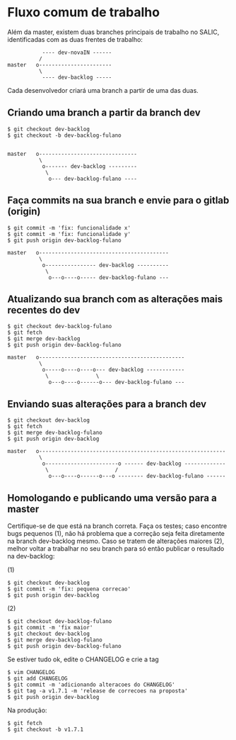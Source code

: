 # Fluxo comum de trabalho

Além da master, existem duas branches principais de trabalho no SALIC, identificadas com as duas frentes de trabalho:

               ---- dev-novaIN ------
              /
    master   o-----------------------
              \
               ---- dev-backlog -----

Cada desenvolvedor criará uma branch a partir de uma das duas.

## Criando uma branch a partir da branch dev
    
    $ git checkout dev-backlog
    $ git checkout -b dev-backlog-fulano


    master   o-------------------------------
              \
               o------- dev-backlog ---------
                \
                 o--- dev-backlog-fulano ----

## Faça commits na sua branch e envie para o gitlab (origin)
    $ git commit -m 'fix: funcionalidade x'
    $ git commit -m 'fix: funcionalidade y'
    $ git push origin dev-backlog-fulano

    master   o-----------------------------------------
              \
               o---------------- dev-backlog ----------
                \
                 o---o----o----- dev-backlog-fulano ---

## Atualizando sua branch com as alterações mais recentes do dev

    $ git checkout dev-backlog-fulano
    $ git fetch
    $ git merge dev-backlog
    $ git push origin dev-backlog-fulano

    master   o----------------------------------------------
              \
               o-----o----o----o--- dev-backlog ------------
                \               \
                 o---o----o------o--- dev-backlog-fulano ---

## Enviando suas alterações para a branch dev

    $ git checkout dev-backlog
    $ git fetch
    $ git merge dev-backlog-fulano
    $ git push origin dev-backlog

    master   o-----------------------------------------------------------
              \
               o-----------------------o ------ dev-backlog -------------
                \                     /
                 o---o----o------o---o -------- dev-backlog-fulano ------


## Homologando e publicando uma versão para a master

Certifique-se de que está na branch correta. Faça os testes; caso encontre bugs pequenos (1), não há problema que a correção seja feita diretamente na branch dev-backlog mesmo. Caso se tratem de alterações maiores (2), melhor voltar a trabalhar no seu branch para só então publicar o resultado na dev-backlog:

(1)

    $ git checkout dev-backlog
    $ git commit -m 'fix: pequena correcao'
    $ git push origin dev-backlog

(2)

    $ git checkout dev-backlog-fulano
    $ git commit -m 'fix maior'
    $ git checkout dev-backlog
    $ git merge dev-backlog-fulano
    $ git push origin dev-backlog-fulano


Se estiver tudo ok, edite o CHANGELOG e crie a tag

    $ vim CHANGELOG
    $ git add CHANGELOG
    $ git commit -m 'adicionando alteracoes do CHANGELOG'
    $ git tag -a v1.7.1 -m 'release de correcoes na proposta'
    $ git push origin dev-backlog
    

Na produção:

    $ git fetch
    $ git checkout -b v1.7.1


